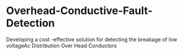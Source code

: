 # Overhead-Conductive-Fault-Detection
Developing a cost -effective solution for detecting the breakage of low voltageAc Distribution Over Head Conductors
